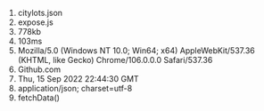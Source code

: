 1. citylots.json
2. expose.js
3. 778kb
4. 103ms
5. Mozilla/5.0 (Windows NT 10.0; Win64; x64) AppleWebKit/537.36 (KHTML, like Gecko) Chrome/106.0.0.0 Safari/537.36
6. Github.com
7. Thu, 15 Sep 2022 22:44:30 GMT
8. application/json; charset=utf-8
9. fetchData()
